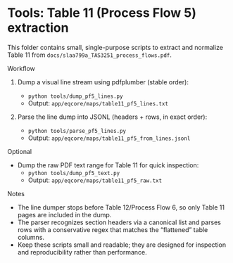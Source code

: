 # Tools: Table 11 (Process Flow 5) extraction

This folder contains small, single-purpose scripts to extract and normalize
Table 11 from `docs/slaa799a_TAS3251_process_flows.pdf`.

Workflow

1) Dump a visual line stream using pdfplumber (stable order):
   - `python tools/dump_pf5_lines.py`
   - Output: `app/eqcore/maps/table11_pf5_lines.txt`

2) Parse the line dump into JSONL (headers + rows, in exact order):
   - `python tools/parse_pf5_lines.py`
   - Output: `app/eqcore/maps/table11_pf5_from_lines.jsonl`

Optional

- Dump the raw PDF text range for Table 11 for quick inspection:
  - `python tools/dump_pf5_text.py`
  - Output: `app/eqcore/maps/table11_pf5_raw.txt`

Notes

- The line dumper stops before Table 12/Process Flow 6, so only Table 11 pages
  are included in the dump.
- The parser recognizes section headers via a canonical list and parses rows
  with a conservative regex that matches the “flattened” table columns.
- Keep these scripts small and readable; they are designed for inspection and
  reproducibility rather than performance.


